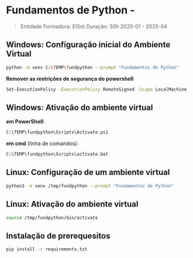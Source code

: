 # Fundamentos de Python - 
> Entidade Formadora: EISnt
> Duração: 50h
> 2025-01 - 2025-04


## Windows: Configuração inicial do Ambiente Virtual 
```bash
python -m venv C:\TEMP\fundpython --prompt "Fundamentos de Python"
```

**Remover as restrições de segurança do powershell**
```bash
Set-ExecutionPolicy -ExecutionPolicy RemoteSigned -Scope LocalMachine
```

## Windows: Ativação do ambiente virtual

**em PowerShell**:
```bash
C:\TEMP\fundpython\Scripts\Activate.ps1
```

**em cmd** (linha de comandos):
```bash
C:\TEMP\fundpython\Scripts\activate.bat
```

## Linux: Configuração de um ambiente virtual
```bash
python3 -m venv /tmp/fundpython --prompt "Fundamentos de Python"
```

## Linux: Ativação do ambiente virtual
```bash
source /tmp/fundpython/bin/activate
```

## Instalação de prerequesitos
```bash
pip install -r requirements.txt
```

